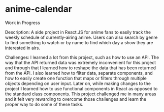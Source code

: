 # anime-calendar
Work in Progress

Description:
A side project in React.JS for anime fans to easily track the weekly schedule of currently-airing anime. Users can also search by genre to find something to watch or by name to find which day a show they are interested in airs.

Challenges:
I learned a lot from this project, such as how to use an API. The way that the API returned data was extremely inconvenient for this project and through that I learned how to reshape the data that has been returned from the API. I also learned how to filter data, separate components, and how to easily create one function that maps or filters through multiple objects depending on user input. Later on, while making changes to the project I learned how to use functional components in React as opposed to the standard class components. This project challenged me in many areas and it felt very rewarding to overcome those challenges and learn the proper way to do some of these tasks.
